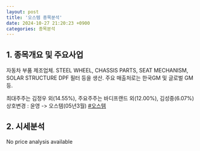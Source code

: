 ```yaml
---
layout: post
title: '오스템 종목분석'
date: 2024-10-27 21:20:23 +0900
categories: 종목분석
---
```


## 1. 종목개요 및 주요사업

자동차 부품 제조업체. STEEL WHEEL, CHASSIS PARTS, SEAT MECHANISM, SOLAR STRUCTURE DPF 필터 등을 생산. 주요 매출처로는 한국GM 및 글로벌 GM 등. 

최대주주는 김정우 외(14.55%), 주요주주는 바디프랜드 외(12.00%), 김성중(6.07%) 상호변경 : 윤영 -> 오스템(05년3월)
[#오스템](#)

## 2. 시세분석

No price analysis available
